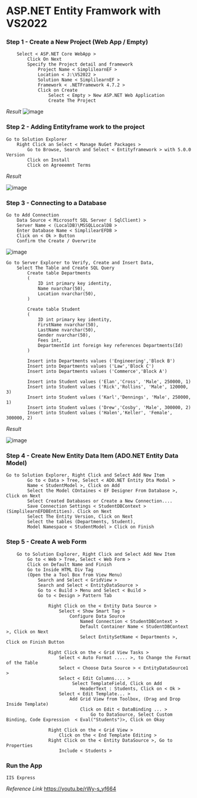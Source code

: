 # ASP.NET Entity Framwork with VS2022

### Step 1 - Create a New Project (Web App / Empty) ###
```
	Select < ASP.NET Core WebApp >
		Click On Next
		Specify the Project detail and framework
			Project Name < SimplilearnEF >
			Location < J:\VS2022 >
			Solution Name < SimplilearnEF >
			Framework < .NETFramework 4.7.2 >
			Click on Create
				Select < Empty > New ASP.NET Web Application
				Create The Project 
```
_Result_
![image](https://user-images.githubusercontent.com/111234771/199956920-7bdb4d19-069e-4e5e-ac09-6e0ec78c06fc.png)

### Step 2 - Adding Entityframe work to the project ###
```
Go to Solution Explorer
	Right Click an Select < Manage NuGet Packages >
		Go to Browse, Search and Select < Entityframework > with 5.0.0 Version
		Click on Install
		Click on Agreeemnt Terms

```
_Result_

![image](https://user-images.githubusercontent.com/111234771/199929315-7249195b-80eb-466e-8435-0db6e7825452.png)

### Step 3 - Connecting to a Database ###
```
Go to Add Connection 
	Data Source < Microsoft SQL Server ( SqlClient) >
	Server Name < (LocalDB)\MSSQLLocalDB >
	Enter Database Name < SimplilearEFDB >
	Click on < Ok > Button
	Confirm the Create / Overwrite
```
![image](https://user-images.githubusercontent.com/111234771/199949304-7e1e0482-5857-40be-901b-3f00000d4c8e.png)

```
Go to Server Explorer to Verify, Create and Insert Data, 
	Select The Table and Create SQL Query
		Create table Departments
		(
			ID int primary key identity,
			Name nvarchar(50),
			Location nvarchar(50),
		)

		Create table Student
		(
			ID int primary key identity,
			FirstName nvarchar(50),
			LastName nvarchar(50),
			Gender nvarchar(50),
			Fees int,
			DepartmentId int foreign key references Departments(Id)
		)

		Insert into Departments values ('Engineering','Block B')
		Insert into Departments values ('Law','Block C')
		Insert into Departments values ('Commerce','Block A')

		Insert into Student values ('Elan','Cross', 'Male', 250000, 1)
		Insert into Student values ('Rick','Rollins', 'Male', 120000, 3)
		Insert into Student values ('Karl','Dennings', 'Male', 250000, 1)
		Insert into Student values ('Drew','Cosby', 'Male', 300000, 2)
		Insert into Student values ('Halen','Keller', 'Female', 300000, 2)
```
_Result_

![image](https://user-images.githubusercontent.com/111234771/199949739-b1969745-29aa-43b9-b9bd-7d69d3d7a49d.png)


### Step 4 - Create New Entity Data Item (ADO.NET Entity Data Model) ###
```
Go to Solution Explorer, Right Click and Select Add New Item
		Go to < Data > Tree, Select < ADO.NET Entity Dta Modal >
		Name < StudentModel >, Click on Add
		Select the Model COntaines < EF Designer From Database >, Click on Next
		Select Created Databases or Create a New Connection....
		Save Connection Settings < StudentDBContext > (SimplilearnEFDBEntities). Click on Next
		Select The Entity Version, Click on Next
		Select the tables (Departments, Student), 
		Model Namespace < StudentModel > Click on Finish
```

### Step 5 - Create A web Form ###
```
	Go to Solution Explorer, Right Click and Select Add New Item
		Go to < Web > Tree, Select < Web Form >
		Click on Default Name and Finish
		Go to Inside HTML Div Tag
		(Open the a Tool Box from View Menu)
			Search and Select < GridView >
			Search and Select < EntityDataSource >
			Go to < Build > Menu and Select < Build >
			Go to < Design > Pattern Tab
```
```			
				Right Click on the < Entity Data Source > 
					Select < Show Smart Tag >
						Configure Data Source 
							Named Connection < StudentDBContext >
							Default Container Name < StudentDBContext >, Click on Next
							Select EntitySetName < Departments >, Click on Finish Button
```
```
				Right Click on the < Grid View Tasks >
					Select < Auto Format ..... >, to Change the Format of the Table
					Select < Choose Data Source > < EntityDataSource1 >
					Select < Edit Columns.... >
						 Select TemplateField, Click on Add
						 	HeaderText : Students, Click on < Ok >
					Select < Edit Template... >
						Add Grid View from Toolbox, (Drag and Drop Inside Template)
							Click on Edit < DataBinding ... >
								Go to DataSource, Select Custom Binding, Code Expression  < Eval("Students")>, Click on Okay
```
```
				Right Click on the < Grid View >
					Click on the < End Template Editing >
				Right Click on the < Entity DataSource >, Go to Properties
					Include < Students >
```
### Run the App ###
	IIS Express


_Reference Link_
https://youtu.be/rWy-s_yf664
